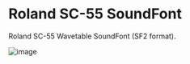 # Roland SC-55 SoundFont
Roland SC-55 Wavetable SoundFont (SF2 format).

![image](https://github.com/3119369616/Roland_SC-55_SoundFont/assets/38552079/3a6daaa9-c912-47a0-8844-27bf47e2cbb0)
